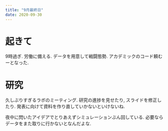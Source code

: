 ```yaml
---
title: "9月最終日"
date: 2020-09-30
---
```


# 起きて
9時過ぎ. 労働に備える. データを用意して戦闘態勢. アカデミックのコード頼むーとなった.

# 研究
久しぶりすぎるラボのミーティング. 研究の進捗を見せたり, スライドを修正したり. 発表に向けて資料を作り直していかないといけないね.

夜中に閃いたアイデアでとりあえずシミュレーションぶん回している. 必要ならデータをまた取りに行かないとなんだよな.